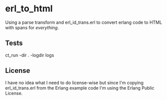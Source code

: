 # erl_to_html
Using a parse transform and erl_id_trans.erl to convert erlang code to HTML with spans for _everything_.

## Tests
ct_run -dir . -logdir logs

## License
I have no idea what I need to do license-wise but since I'm copying
erl_id_trans.erl from the Erlang example code I'm using the Erlang
Public License.

